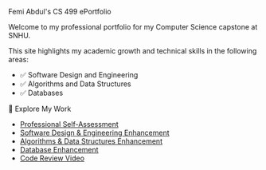 Femi Abdul's CS 499 ePortfolio

Welcome to my professional portfolio for my Computer Science capstone at SNHU.

This site highlights my academic growth and technical skills in the following areas:

- ✅ Software Design and Engineering
- ✅ Algorithms and Data Structures
- ✅ Databases

 🔗 Explore My Work

- [Professional Self-Assessment](self-assessment.md)
- [Software Design & Engineering Enhancement](enhancement1/)
- [Algorithms & Data Structures Enhancement](enhancement2/)
- [Database Enhancement](enhancement3/)
- [Code Review Video](video.md)
